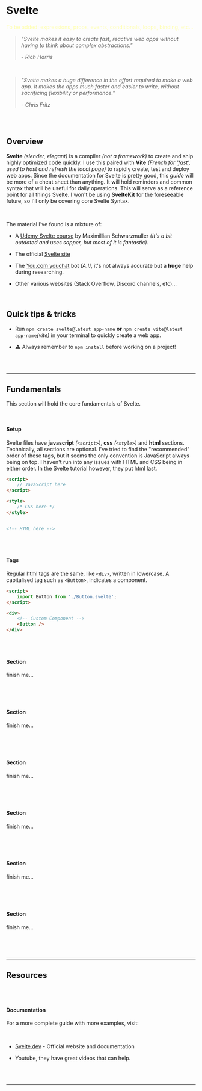 # **Svelte**

<p style='color: #FFFFAC'>To be added: expressions, props, events, conditionals, loops, binding, etc...</p>

> _"Svelte makes it easy to create fast, reactive web apps without having to think about complex abstractions."_
>
> \- _Rich Harris_

<br>

> _"Svelte makes a huge difference in the effort required to make a web app. It makes the apps much faster and easier to write, without sacrificing flexibility or performance."_
>
> \- _Chris Fritz_

<br>
<br>

## Overview

**Svelte** _(slender, elegant)_ is a compiler _(not a framework)_ to create and ship highly optimized code quickly. I use this paired with **Vite** _(French for 'fast', used to host and refresh the local page)_ to rapidly create, test and deploy web apps. Since the documentation for Svelte is pretty good, this _guide_ will be more of a cheat sheet than anything. It will hold reminders and common syntax that will be useful for daily operations. This will serve as a reference point for all things Svelte. I won't be using **SvelteKit** for the foreseeable future, so I'll only be covering core Svelte Syntax.

<br>

The material I've found is a mixture of:

-   A [Udemy Svelte course](https://www.udemy.com/course/sveltejs-the-complete-guide/) by Maximillian Schwarzmuller _(It's a bit outdated and uses sapper, but most of it is fantastic)_.

- The official [Svelte site](https://svelte.dev/)

- The [You.com youchat](https://you.com/search?q=who+are+you&tbm=youchat&cfr=chat) bot _(A.I)_, it's not always accurate but a **huge** help during researching.

- Other various websites (Stack Overflow, Discord channels, etc)...

<br>

## **Quick tips & tricks**

-   Run `npm create svelte@latest app-name` **or** `npm create vite@latest app-name`_(vite)_ in your terminal to quickly create a web app.

- ⚠ Always remember to `npm install` before working on a project!

<br>
<br>

---

## **Fundamentals**

This section will hold the core fundamentals of Svelte.

<br>

#### **Setup**

Svelte files have **javascript** _(`<script>`)_, **css** _(`<style>`)_ and **html** sections. Technically, all sections are optional. I've tried to find the "recommended" order of these tags, but it seems the only convention is JavaScript always being on top. I haven't run into any issues with HTML and CSS being in either order. In the Svelte tutorial however, they put html last.

```html
<script>
    // JavaScript here
</script>

<style>
    /* CSS here */
</style>


<!-- HTML here -->
```

<br>
<br>

#### **Tags**

Regular html tags are the same, like `<div>`, written in lowercase. A capitalised tag such as `<Button>`, indicates a component.

```html
<script>
	import Button from './Button.svelte';
</script>

<div>
    <!-- Custom Component -->
	<Button />
</div>
```

<br>
<br>

#### **Section**

finish me...

```

```

<br>
<br>

#### **Section**

finish me...

```

```

<br>
<br>

#### **Section**

finish me...

```

```

<br>
<br>

#### **Section**

finish me...

```

```

<br>
<br>

#### **Section**

finish me...

```

```

<br>
<br>

#### **Section**

finish me...

```

```

<br>
<br>

---

## **Resources**

<br>
<br>

#### **Documentation**

For a more complete guide with more examples, visit:

<br>

- [Svelte.dev](https://svelte.dev/) - Official website and documentation

- Youtube, they have great videos that can help.

<br>
<br>

---
